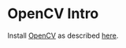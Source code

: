 # OpenCV Intro

Install 
[OpenCV](http://opencv.org) 
as described 
[here](http://www.athenian-robotics.org/site/opencv/#installation).

